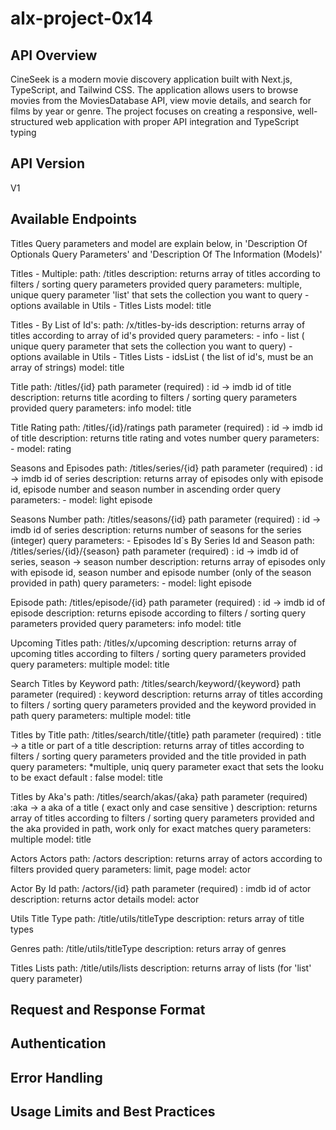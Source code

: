 # alx-project-0x14

## API Overview
CineSeek is a modern movie discovery application built with Next.js, TypeScript, and Tailwind CSS. The application allows users to browse movies from the MoviesDatabase API, view movie details, and search for films by year or genre. The project focuses on creating a responsive, well-structured web application with proper API integration and TypeScript typing

## API Version
V1

## Available Endpoints
Titles
Query parameters and model are explain below, in 'Description Of Optionals Query Parameters' and 'Description Of The Information (Models)'

Titles - Multiple:
path: /titles
description: returns array of titles according to filters / sorting query parameters provided
query parameters: multiple, unique query parameter 'list' that sets the collection you want to query - options available in Utils - Titles Lists
model: title

Titles - By List of Id's:
path: /x/titles-by-ids
description: returns array of titles according to array of id's provided
query parameters: - info - list ( unique query parameter that sets the collection you want to query) - options available in Utils - Titles Lists - idsList ( the list of id's, must be an array of strings)
model: title

Title
path: /titles/{id}
path parameter (required) : id -> imdb id of title
description: returns title acording to filters / sorting query parameters provided
query parameters: info
model: title

Title Rating
path: /titles/{id}/ratings
path parameter (required) : id -> imdb id of title
description: returns title rating and votes number
query parameters: -
model: rating

Seasons and Episodes
path: /titles/series/{id}
path parameter (required) : id -> imdb id of series
description: returns array of episodes only with episode id, episode number and season number in ascending order
query parameters: -
model: light episode

Seasons Number
path: /titles/seasons/{id}
path parameter (required) : id -> imdb id of series
description: returns number of seasons for the series (integer)
query parameters: -
Episodes Id`s By Series Id and Season
path: /titles/series/{id}/{season}
path parameter (required) : id -> imdb id of series, season -> season number
description: returns array of episodes only with episode id, season number and episode number (only of the season provided in path)
query parameters: -
model: light episode

Episode
path: /titles/episode/{id}
path parameter (required) : id -> imdb id of episode
description: returns episode according to filters / sorting query parameters provided
query parameters: info
model: title

Upcoming Titles
path: /titles/x/upcoming
description: returns array of upcoming titles according to filters / sorting query parameters provided
query parameters: multiple
model: title

Search
Titles by Keyword
path: /titles/search/keyword/{keyword}
path parameter (required) : keyword
description: returns array of titles according to filters / sorting query parameters provided and the keyword provided in path
query parameters: multiple
model: title

Titles by Title
path: /titles/search/title/{title}
path parameter (required) : title -> a title or part of a title
description: returns array of titles according to filters / sorting query parameters provided and the title provided in path
query parameters: *multiple, uniq query parameter exact that sets the looku to be exact default : false
model: title

Titles by Aka's
path: /titles/search/akas/{aka}
path parameter (required) :aka -> a aka of a title ( exact only and case sensitive )
description: returns array of titles according to filters / sorting query parameters provided and the aka provided in path, work only for exact matches
query parameters: multiple
model: title

Actors
Actors
path: /actors
description: returns array of actors according to filters provided
query parameters: limit, page
model: actor

Actor By Id
path: /actors/{id}
path parameter (required) : imdb id of actor
description: returns actor details
model: actor

Utils
Title Type
path: /title/utils/titleType
description: returs array of title types

Genres
path: /title/utils/titleType
description: returs array of genres

Titles Lists
path: /title/utils/lists
description: returns array of lists (for 'list' query parameter)

## Request and Response Format

## Authentication 

## Error Handling 

## Usage Limits and Best Practices




